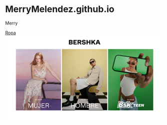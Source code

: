 # MerryMelendez.github.io
Merry

[Ropa](https://www.bershka.com/)
![IMAGEN DE INSPO](https://github.com/MerryMelendez/MerryMelendez.github.io/blob/main/Pagina/Pagina/Inspiracin%20para%20la%20pagina.PNG)
